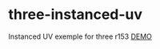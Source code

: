 # three-instanced-uv
 Instanced UV exemple for three r153
 <a href="https://raw.githack.com/Oxynt/Three-BVH-csg-standalone/main/">DEMO</a>
